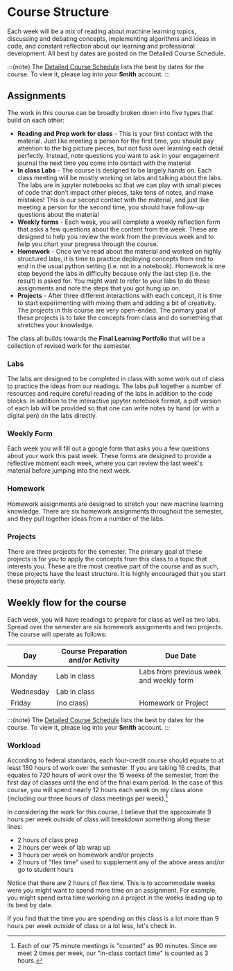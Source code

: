 # Course Structure 

Each week will be a mix of reading about machine learning topics, discussing and debating concepts, implementing algorithms and ideas in code, and constant reflection about our learning and professional development. All best by dates are posted on the Detailed Course Schedule. 

:::{note}
The [Detailed Course Schedule]() lists the best by dates for the course. To view it, please log into your **Smith** account. 
:::

## Assignments

The work in this course can be broadly broken down into five types that build on each other:   
- **Reading and Prep work for class** - This is your first contact with the material. Just like meeting a person for the first time, you should pay attention to the big picture pieces, but not fuss over learning each detail perfectly. Instead, note questions you want to ask in your engagement journal the next time you come into contact with the material   
- **In class Labs** - The course is designed to be largely hands on. Each class meeting will be mostly working on labs and talking about the labs. The labs are in jupyter notebooks so that we can play with small pieces of code that don’t impact other pieces, take tons of notes, and make mistakes! This is our second contact with the material, and just like meeting a person for the second time, you should have follow-up questions about the material   
- **Weekly forms** - Each week, you will complete a weekly reflection form that asks a few questions about the content from the week. These are designed to help you review the work from the previous week and to help you chart your progress through the course. 
- **Homework** - Once we’ve read about the material and worked on highly structured labs, it is time to practice deploying concepts from end to end in the usual python setting (i.e. not in a notebook). Homework is one step beyond the labs in difficulty because only the last step (i.e. the result) is asked for. You might want to refer to your labs to do these assignments and note the steps that you got hung up on.   
- **Projects** - After three different interactions with each concept, it is time to start experimenting with mixing them and adding a bit of creativity. The projects in this course are very open-ended. The primary goal of these projects is to take the concepts from class and do something that stretches your knowledge. 

The class all builds towards the **Final Learning Portfolio** that will be a collection of revised work for the semester. 

### Labs

The labs are designed to be completed in class with some work out of class to practice the ideas from our readings. The labs pull together a number of resources and require careful reading of the labs in addition to the code blocks. In addition to the interactive jupyter notebook format, a pdf version of each lab will be provided so that one can write notes by hand (or with a digital pen) on the labs directly. 

### Weekly Form 

Each week you will fill out a google form that asks you a few questions about your work this past week. These forms are designed to provide a reflective moment each week, where you can review the last week's material before jumping into the next week. 

### Homework

Homework assignments are designed to stretch your new machine learning knowledge. There are six homework assignments throughout the semester, and they pull together ideas from a number of the labs. 

### Projects 

There are three projects for the semester. The primary goal of these projects is for you to apply the concepts from this class to a topic that interests you. These are the most creative part of the course and as such, these projects have the least structure. It is highly encouraged that you start these projects early. 

 

## Weekly flow for the course 

Each week, you will have readings to prepare for class as well as two labs. Spread over the semester are six homework assignments and two projects. The course will operate as follows:

| Day    | Course Preparation and/or Activity | Due Date |
| ----------- | ----------- | ----------- |
| Monday     | Lab in class | Labs from previous week and weekly form |
| Wednesday     | Lab in class | |
| Friday     | (no class) | Homework or Project |

:::{note}
The [Detailed Course Schedule]() lists the best by dates for the course. To view it, please log into your **Smith** account. 
:::

### Workload

According to federal standards, each four-credit course should equate to at least 180 hours of work over the semester. If you are taking 16 credits, that equates to 720 hours of work over the 15 weeks of the semester, from the first day of classes until the end of the final exam period. In the case of this course, you will spend nearly 12 hours each week on my class alone (including our three hours of class meetings per week).[^1]

[^1]: Each of our 75 minute meetings is "counted" as 90 minutes. Since we meet 2 times per week, our "in-class contact time" is counted as 3 hours. 

In considering the work for this course, I believe that the approximate 9 hours per week _outside_ of class will breakdown something along these lines:

- 2 hours of class prep 
- 2 hours per week of lab wrap up
- 3 hours per week on homework and/or projects
- 2 hours of "flex time" used to supplement any of the above areas and/or go to student hours

Notice that there are 2 hours of flex time. This is to accommodate weeks were you might want to spend more time on an assignment. For example, you might spend extra time working on a project in the weeks leading up to its best by date. 

If you find that the time you are spending on this class is a lot more than 9 hours per week _outside_ of class or a lot less, let's check in. 